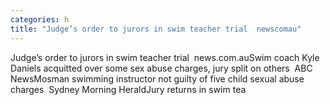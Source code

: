```yaml
---
categories: h
title: "Judge’s order to jurors in swim teacher trial  newscomau"
---
```

Judge’s order to jurors in swim teacher trial&nbsp;&nbsp;news.com.auSwim coach Kyle Daniels acquitted over some sex abuse charges, jury split on others&nbsp;&nbsp;ABC NewsMosman swimming instructor not guilty of five child sexual abuse charges&nbsp;&nbsp;Sydney Morning HeraldJury returns in swim tea